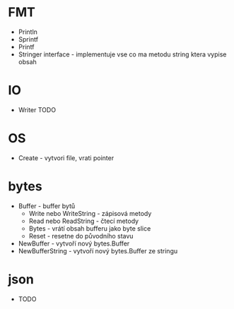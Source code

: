 # FMT
- Println
- Sprintf
- Printf
- Stringer interface - implementuje vse co ma metodu string ktera vypise obsah

# IO
- Writer TODO

# OS
- Create - vytvori file, vrati pointer

# bytes
- Buffer - buffer bytů
  - Write nebo WriteString - zápisová metody
  - Read nebo ReadString - čtecí metody
  - Bytes - vrátí obsah bufferu jako byte slice
  - Reset - resetne do původního stavu
- NewBuffer - vytvoří nový bytes.Buffer
- NewBufferString - vytvoří nový bytes.Buffer ze stringu

# json
- TODO
